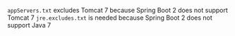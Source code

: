 `appServers.txt` excludes Tomcat 7 because Spring Boot 2 does not support Tomcat 7 
`jre.excludes.txt` is needed because Spring Boot 2 does not support Java 7
